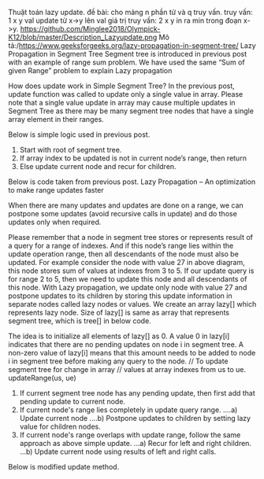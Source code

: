 Thuật toán lazy update.
đề bài: cho mảng n phần tử và q truy vấn. 
truy vấn: 1 x y val  update từ x->y lên val giá trị
truy vấn: 2 x y      in ra min trong đoạn x->y.
https://github.com/Minglee2018/Olympick-K12/blob/master/Description_Lazyupdate.png
Mô tả:/https://www.geeksforgeeks.org/lazy-propagation-in-segment-tree/
Lazy Propagation in Segment Tree
Segment tree is introduced in previous post with an example of range sum problem. We have used the same “Sum of given Range” problem to explain Lazy propagation

How does update work in Simple Segment Tree?
In the previous post, update function was called to update only a single value in array. Please note that a single value update in array may cause multiple updates in Segment Tree as there may be many segment tree nodes that have a single array element in their ranges.

Below is simple logic used in previous post.
1) Start with root of segment tree.
2) If array index to be updated is not in current node’s range, then return
3) Else update current node and recur for children.

Below is code taken from previous post.
Lazy Propagation – An optimization to make range updates faster

When there are many updates and updates are done on a range, we can postpone some updates (avoid recursive calls in update) and do those updates only when required.

Please remember that a node in segment tree stores or represents result of a query for a range of indexes. And if this node’s range lies within the update operation range, then all descendants of the node must also be updated. For example consider the node with value 27 in above diagram, this node stores sum of values at indexes from 3 to 5. If our update query is for range 2 to 5, then we need to update this node and all descendants of this node. With Lazy propagation, we update only node with value 27 and postpone updates to its children by storing this update information in separate nodes called lazy nodes or values. We create an array lazy[] which represents lazy node. Size of lazy[] is same as array that represents segment tree, which is tree[] in below code.

The idea is to initialize all elements of lazy[] as 0. A value 0 in lazy[i] indicates that there are no pending updates on node i in segment tree. A non-zero value of lazy[i] means that this amount needs to be added to node i in segment tree before making any query to the node.
// To update segment tree for change in array
// values at array indexes from us to ue.
updateRange(us, ue)
1) If current segment tree node has any pending
   update, then first add that pending update to
   current node.
2) If current node's range lies completely in 
   update query range.
....a) Update current node
....b) Postpone updates to children by setting 
       lazy value for children nodes.
3) If current node's range overlaps with update 
   range, follow the same approach as above simple
   update.
...a) Recur for left and right children.
...b) Update current node using results of left 
      and right calls.

Below is modified update method.
